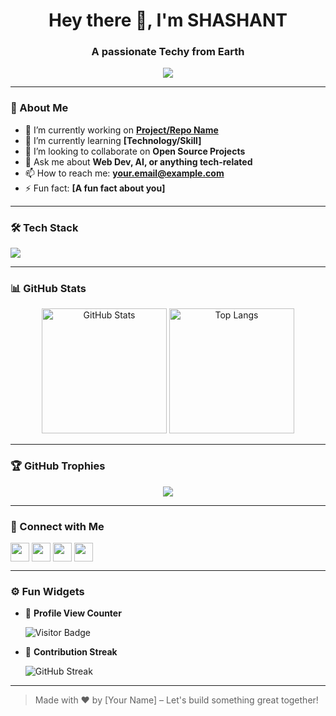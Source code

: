 <h1 align="center">Hey there 👋, I'm SHASHANT</h1>
<h3 align="center">A passionate Techy from Earth</h3>

<p align="center">
  <img src="https://readme-typing-svg.demolab.com/?lines=Full-stack+developer;Open-source+enthusiast;Lifelong+learner;Tech+Lover&center=true&width=500&height=30&color=00ADB5&vCenter=true&pause=1000&size=20" />
</p>

---

### 🚀 About Me

- 🔭 I’m currently working on **[Project/Repo Name](#)**
- 🌱 I’m currently learning **[Technology/Skill]**
- 👯 I’m looking to collaborate on **Open Source Projects**
- 💬 Ask me about **Web Dev, AI, or anything tech-related**
- 📫 How to reach me: **[your.email@example.com](mailto:your.email@example.com)**
- ⚡ Fun fact: **[A fun fact about you]**

---

### 🛠️ Tech Stack

<p align="left">
  <img src="https://skillicons.dev/icons?i=js,ts,react,nextjs,nodejs,express,html,css,tailwind,python,java,git,github,mongodb,postgres,docker,figma&perline=8" />
</p>

---

### 📊 GitHub Stats

<p align="center">
  <img src="https://github-readme-stats.vercel.app/api?username=YourUsername&show_icons=true&theme=radical" alt="GitHub Stats" height="200"/>
  <img src="https://github-readme-stats.vercel.app/api/top-langs/?username=YourUsername&layout=compact&theme=radical" alt="Top Langs" height="200"/>
</p>

---

### 🏆 GitHub Trophies

<p align="center">
  <img src="https://github-profile-trophy.vercel.app/?username=YourUsername&theme=gruvbox&row=1&column=6" />
</p>

---

### 🔗 Connect with Me

<p align="left">
  <a href="https://linkedin.com/in/yourusername" target="blank"><img align="center" src="https://skillicons.dev/icons?i=linkedin" height="30" /></a>
  <a href="https://twitter.com/yourhandle" target="blank"><img align="center" src="https://skillicons.dev/icons?i=twitter" height="30" /></a>
  <a href="https://dev.to/yourusername" target="blank"><img align="center" src="https://skillicons.dev/icons?i=devto" height="30" /></a>
  <a href="mailto:your.email@example.com"><img align="center" src="https://skillicons.dev/icons?i=gmail" height="30" /></a>
</p>

---

### ⚙️ Fun Widgets

- 🧮 **Profile View Counter**
  
  ![Visitor Badge](https://komarev.com/ghpvc/?username=YourUsername&style=flat&label=Visitors)

- 🎯 **Contribution Streak**
  
  ![GitHub Streak](https://streak-stats.demolab.com?user=YourUsername&theme=radical)

---

> Made with ❤️ by [Your Name] – Let's build something great together!

